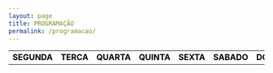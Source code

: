 ```yaml
---
layout: page
title: PROGRAMAÇÃO
permalink: /programacao/
---
```


<table class="days" style="width:100%">
  <tr>
    <td class="segunda" onclick="selectDay('segunda')">SEGUNDA</td>
    <td class="terca" onclick="selectDay('terca')">TERCA</td>
    <td class="quarta" onclick="selectDay('quarta')">QUARTA</td>
    <td class="quinta" onclick="selectDay('quinta')">QUINTA</td>
    <td class="sexta" onclick="selectDay('sexta')">SEXTA</td>
    <td class="sabado" onclick="selectDay('sabado')">SABADO</td>
    <td class="domingo" onclick="selectDay('domingo')">DOMINGO</td>
  </tr>
</table>

<div class="prog">
  <div class="segunda">
  <img src="/imagens/music-nonstop.png" alt="MUSIC NONSTOP">
  <img src="/imagens/atarde.png" alt="A TARDE">
  <img src="/imagens/dancemusic.png" alt="DANCE MÚSIC">

  </div>
  <div class="terca">
  <img src="/imagens/.png" alt="">
  <img src="/imagens/.png" alt="">


  </div>
  <div class="quarta">
  <img src="/imagens/.png" alt="">
  <img src="/imagens/.png" alt="">
  <img src="/imagens/.png" alt="">



  </div>
  <div class="quinta">
  <img src="/imagens/.png" alt="">
  <img src="/imagens/.png" alt="">

  </div>
  <div class="sexta">
  <img src="/imagens/.png" alt="">
  <img src="/imagens/.png" alt="">
  <img src="/imagens/.png" alt="">

  </div>
  <div class="sabado">
  <img src="/imagens/.png" alt="">
  <img src="/imagens/.png" alt="">
  <img src="/imagens/.png" alt="">
  </div>
  <div class="domingo">
  <img src="/imagens/.png" alt="">
  <img src="/imagens/.png" alt="">
  <img src="/imagens/.png" alt="">
  </div>
</div>

<!-- nao mexer -->
<script>
  var allDays = document.querySelectorAll('.days tr td');
  var allProg = document.querySelectorAll('.prog div');
  function selectDay(day){
    var selectedDay = document.querySelector('.days tr td.'+day);
    var selectedProg = document.querySelector('.prog div.'+day);
    for (var i = 0; i < allDays.length; i++) {
      allDays[i].classList.remove('selected');
      allProg[i].classList.remove('selected');
    }
    selectedDay.classList.add('selected');
    selectedProg.classList.add('selected');
  }
  var today = new Date().getDay();
  var dayOfTheWeek = today === 0 ? 6 : today-1;
  allProg[dayOfTheWeek].classList.add('selected');
  allDays[dayOfTheWeek].classList.add('selected');
</script>
<style>
  .days tr td{
    border: 0;
    text-align: center;
    font-weight: bold;
    cursor: pointer;
    color: black;
    background-color: none;
  }
  .days tr td.selected{
    color: white;
    background-color: #0092ca;
  }
  .prog div{
    display: none;
  }
  .prog div.selected{
    display: block;
  }
</style>
<!-- nao mexer -->
